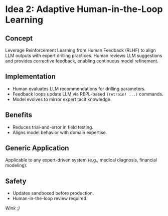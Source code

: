 # Idea 2: Adaptive Human-in-the-Loop Learning

## Concept
Leverage Reinforcement Learning from Human Feedback (RLHF) to align LLM outputs with expert drilling practices. Human reviews LLM suggestions and provides corrective feedback, enabling continuous model refinement.

## Implementation
- Human evaluates LLM recommendations for drilling parameters.
- Feedback loops update LLM via REPL-based `(retrain! ...)` commands.
- Model evolves to mirror expert tacit knowledge.

## Benefits
- Reduces trial-and-error in field testing.
- Aligns model behavior with domain expertise.

## Generic Application
Applicable to any expert-driven system (e.g., medical diagnosis, financial modeling).

## Safety
- Updates sandboxed before production.
- Human-in-the-loop review required.

*Wink ;)*